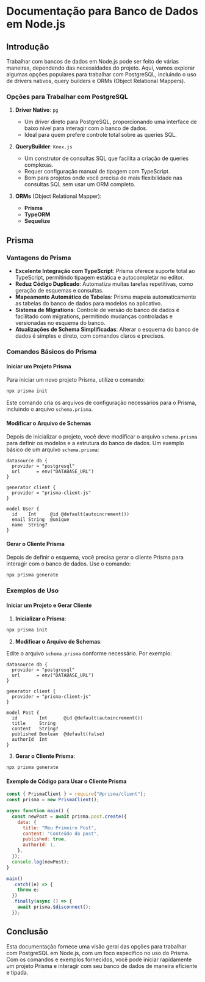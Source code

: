 # Documentação para Banco de Dados em Node.js

## Introdução

Trabalhar com bancos de dados em Node.js pode ser feito de várias maneiras, dependendo das necessidades do projeto. Aqui, vamos explorar algumas opções populares para trabalhar com PostgreSQL, incluindo o uso de drivers nativos, query builders e ORMs (Object Relational Mappers).

### Opções para Trabalhar com PostgreSQL

1. **Driver Nativo**: `pg`

   - Um driver direto para PostgreSQL, proporcionando uma interface de baixo nível para interagir com o banco de dados.
   - Ideal para quem prefere controle total sobre as queries SQL.

2. **QueryBuilder**: `Knex.js`

   - Um construtor de consultas SQL que facilita a criação de queries complexas.
   - Requer configuração manual de tipagem com TypeScript.
   - Bom para projetos onde você precisa de mais flexibilidade nas consultas SQL sem usar um ORM completo.

3. **ORMs** (Object Relational Mapper):
   - **Prisma**
   - **TypeORM**
   - **Sequelize**

## Prisma

### Vantagens do Prisma

- **Excelente Integração com TypeScript**: Prisma oferece suporte total ao TypeScript, permitindo tipagem estática e autocompletar no editor.
- **Reduz Código Duplicado**: Automatiza muitas tarefas repetitivas, como geração de esquemas e consultas.
- **Mapeamento Automático de Tabelas**: Prisma mapeia automaticamente as tabelas do banco de dados para modelos no aplicativo.
- **Sistema de Migrations**: Controle de versão do banco de dados é facilitado com migrations, permitindo mudanças controladas e versionadas no esquema do banco.
- **Atualizações de Schema Simplificadas**: Alterar o esquema do banco de dados é simples e direto, com comandos claros e precisos.

### Comandos Básicos do Prisma

#### Iniciar um Projeto Prisma

Para iniciar um novo projeto Prisma, utilize o comando:

```bash
npx prisma init
```

Este comando cria os arquivos de configuração necessários para o Prisma, incluindo o arquivo `schema.prisma`.

#### Modificar o Arquivo de Schemas

Depois de inicializar o projeto, você deve modificar o arquivo `schema.prisma` para definir os modelos e a estrutura do banco de dados. Um exemplo básico de um arquivo `schema.prisma`:

```prisma
datasource db {
  provider = "postgresql"
  url      = env("DATABASE_URL")
}

generator client {
  provider = "prisma-client-js"
}

model User {
  id    Int     @id @default(autoincrement())
  email String  @unique
  name  String?
}
```

#### Gerar o Cliente Prisma

Depois de definir o esquema, você precisa gerar o cliente Prisma para interagir com o banco de dados. Use o comando:

```bash
npx prisma generate
```

### Exemplos de Uso

#### Iniciar um Projeto e Gerar Cliente

1. **Inicializar o Prisma**:

```bash
npx prisma init
```

2. **Modificar o Arquivo de Schemas**:

Edite o arquivo `schema.prisma` conforme necessário. Por exemplo:

```prisma
datasource db {
  provider = "postgresql"
  url      = env("DATABASE_URL")
}

generator client {
  provider = "prisma-client-js"
}

model Post {
  id        Int      @id @default(autoincrement())
  title     String
  content   String?
  published Boolean  @default(false)
  authorId  Int
}
```

3. **Gerar o Cliente Prisma**:

```bash
npx prisma generate
```

#### Exemplo de Código para Usar o Cliente Prisma

```javascript
const { PrismaClient } = require("@prisma/client");
const prisma = new PrismaClient();

async function main() {
  const newPost = await prisma.post.create({
    data: {
      title: "Meu Primeiro Post",
      content: "Conteúdo do post",
      published: true,
      authorId: 1,
    },
  });
  console.log(newPost);
}

main()
  .catch((e) => {
    throw e;
  })
  .finally(async () => {
    await prisma.$disconnect();
  });
```

## Conclusão

Esta documentação fornece uma visão geral das opções para trabalhar com PostgreSQL em Node.js, com um foco específico no uso do Prisma. Com os comandos e exemplos fornecidos, você pode iniciar rapidamente um projeto Prisma e interagir com seu banco de dados de maneira eficiente e tipada.
